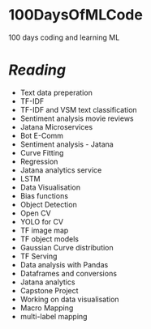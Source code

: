 # 100DaysOfMLCode
100 days coding and learning ML

# *Reading*
* Text data preperation
* TF-IDF
* TF-IDF and VSM text classification
* Sentiment analysis movie reviews
* Jatana Microservices
* Bot E-Comm
* Sentiment analysis - Jatana
* Curve Fitting
* Regression
* Jatana analytics service
* LSTM
* Data Visualisation
* Bias functions
* Object Detection
* Open CV
* YOLO for CV
* TF image map
* TF object models
* Gaussian Curve distribution
* TF Serving
* Data analysis with Pandas
* Dataframes and conversions
* Jatana analytics
* Capstone Project
* Working on data visualisation
* Macro Mapping
* multi-label mapping
